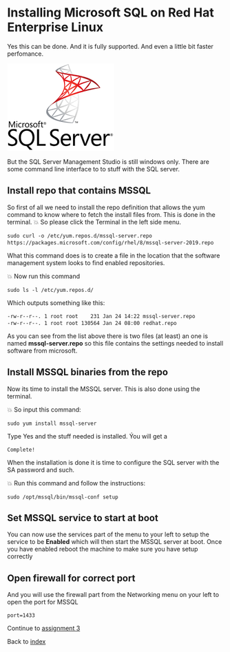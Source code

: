 # Installing Microsoft SQL on Red Hat Enterprise Linux

Yes this can be done. And it is fully supported. And even a little bit faster perfomance.

![microsoft sql server](images/mssql.png)

But the SQL Server Management Studio is still windows only. There are some command line interface to to stuff with the SQL server.

## Install repo that contains MSSQL

So first of all we need to install the repo definition that allows the yum command to know where to fetch the install files from. This is done in the terminal.
:boom: So please click the Terminal in the left side menu.
```
sudo curl -o /etc/yum.repos.d/mssql-server.repo https://packages.microsoft.com/config/rhel/8/mssql-server-2019.repo
```

What this command does is to create a file in the location that the software management system looks to find enabled repositories.

:boom: Now run this command
```
sudo ls -l /etc/yum.repos.d/
```
Which outputs something like this:
```
-rw-r--r--. 1 root root    231 Jan 24 14:22 mssql-server.repo
-rw-r--r--. 1 root root 130564 Jan 24 08:00 redhat.repo
```
As you can see from the list above there is two files (at least) an one is named **mssql-server.repo** so this file contains the settings needed to install software from microsoft.


## Install MSSQL binaries from the repo

Now its time to install the MSSQL server. This is also done using the terminal.

:boom: So input this command:
```
sudo yum install mssql-server
```

Type Yes and the stuff needed is installed. Ýou will get a 
```
Complete!
```

When the installation is done it is time to configure the SQL server with the SA password and such.

:boom: Run this command and follow the instructions:
```
sudo /opt/mssql/bin/mssql-conf setup
```

## Set MSSQL service to start at boot

You can now use the services part of the menu to your left to setup the service to be **Enabled** which will then start the MSSQL server at boot. Once you have enabled reboot the machine to make sure you have setup correctly

## Open firewall for correct port

And you will use the firewall part from the Networking menu on your left to open the port for MSSQL
```
port=1433
```


Continue to [assignment 3](assign3.md)

Back to [index](thews.md)